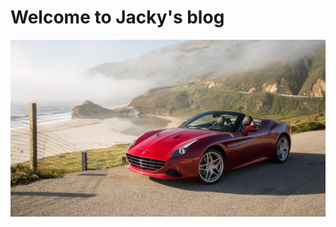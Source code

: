 # Welcome to Jacky's  blog







![4](https://raw.githubusercontent.com/471784224/myblog/master/img/4.jpg)